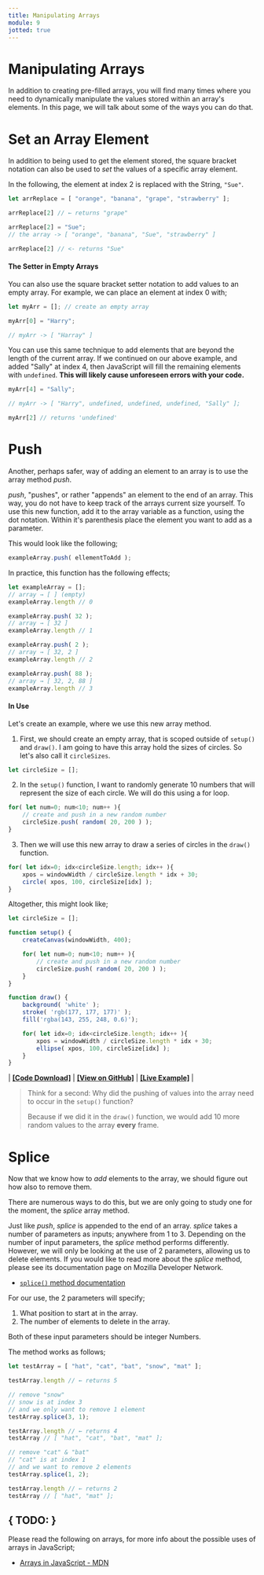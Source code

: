```yaml
---
title: Manipulating Arrays
module: 9
jotted: true
---
```


# Manipulating Arrays

In addition to creating pre-filled arrays, you will find many times where you need to dynamically manipulate the values stored within an array's elements. In this page, we will talk about some of the ways you can do that.

# Set an Array Element

In addition to being used to get the element stored, the square bracket notation can also be used to _set_ the values of a specific array element.

In the following, the element at index 2 is replaced with the String, `"Sue"`.

```js
let arrReplace = [ "orange", "banana", "grape", "strawberry" ];

arrReplace[2] // ← returns "grape"

arrReplace[2] = "Sue";
// the array -> [ "orange", "banana", "Sue", "strawberry" ]

arrReplace[2] // <- returns "Sue"
```

#### The Setter in Empty Arrays

You can also use the square bracket setter notation to add values to an empty array. For example, we can place an element at index 0 with;

```js
let myArr = []; // create an empty array

myArr[0] = "Harry";

// myArr -> [ "Harray" ]
```

You can use this same technique to add elements that are beyond the length of the current array. If we continued on our above example, and added "Sally" at index 4, then JavaScript will fill the remaining elements with `undefined`. **This will likely cause unforeseen errors with your code.**

```js
myArr[4] = "Sally";

// myArr -> [ "Harry", undefined, undefined, undefined, "Sally" ];

myArr[2] // returns 'undefined'
```


# Push

Another, perhaps safer, way of adding an element to an array is to use the array method _push_.

_push_, "pushes", or rather "appends" an element to the end of an array. This way, you do not have to keep track of the arrays current size yourself. To use this new function, add it to the array variable as a function, using the dot notation. Within it's parenthesis place the element you want to add as a parameter.

This would look like the following;

```js
exampleArray.push( ellementToAdd );
```

In practice, this function has the following effects;

```js
let exampleArray = [];
// array → [ ] (empty)
exampleArray.length // 0

exampleArray.push( 32 );
// array → [ 32 ]
exampleArray.length // 1

exampleArray.push( 2 );
// array → [ 32, 2 ]
exampleArray.length // 2

exampleArray.push( 88 );
// array → [ 32, 2, 88 ]
exampleArray.length // 3
```

#### In Use

Let's create an example, where we use this new array method.

1. First, we should create an empty array, that is scoped outside of `setup()` and `draw()`. I am going to have this array hold the sizes of circles. So let's also call it `circleSizes`.
```js
let circleSize = [];
```

2. In the `setup()` function, I want to randomly generate 10 numbers that will represent the size of each circle. We will do this using a for loop.
```js
for( let num=0; num<10; num++ ){
    // create and push in a new random number
    circleSize.push( random( 20, 200 ) );
}
```

3. Then we will use this new array to draw a series of circles in the `draw()` function.
```js
for( let idx=0; idx<circleSize.length; idx++ ){
    xpos = windowWidth / circleSize.length * idx + 30;
    circle( xpos, 100, circleSize[idx] );
}
```


Altogether, this might look like;

```js
let circleSize = [];

function setup() {
    createCanvas(windowWidth, 400);

    for( let num=0; num<10; num++ ){
        // create and push in a new random number
        circleSize.push( random( 20, 200 ) );
    }
}

function draw() {
    background( 'white' );
    stroke( 'rgb(177, 177, 177)' );
    fill('rgba(143, 255, 248, 0.6)');

    for( let idx=0; idx<circleSize.length; idx++ ){
        xpos = windowWidth / circleSize.length * idx + 30;
        ellipse( xpos, 100, circleSize[idx] );
    }
}
```

<div class="displayed_jotted_example">
    <div id="jotted-demo-1" class=""></div>
</div>
<script>
    new Jotted(document.querySelector("#jotted-demo-1"), {
    files: [
        {
            type: "js",
            url:"https://raw.githubusercontent.com/Montana-Media-Arts/120_CreativeCoding/master/lecture_code/09/05_array_push_01/sketch.js"
        },
        {
            type: "html",
            url:"../../../p5_resources/index.html"
    }],
    // plugins: [ "codemirror", "console" ]
    plugins: [ "codemirror" ]
});
</script>

| [**[Code Download]**](https://github.com/Montana-Media-Arts/120_CreativeCoding/raw/master/lecture_code/09/05_array_push_01/05_array_push_01.zip) | [**[View on GitHub]**](https://github.com/Montana-Media-Arts/120_CreativeCoding/raw/master/lecture_code/09/05_array_push_01/) | [**[Live Example]**](https://montana-media-arts.github.io/120_CreativeCoding/lecture_code/09/05_array_push_01/) |



> Think for a second: Why did the pushing of values into the array need to occur in the `setup()` function?
>
> Because if we did it in the `draw()` function, we would add 10 more random values to the array **every** frame.

# Splice

Now that we know how to _add_ elements to the array, we should figure out how also to remove them.

There are numerous ways to do this, but we are only going to study one for the moment, the _splice_ array method.

Just like _push_, _splice_ is appended to the end of an array. _splice_ takes a number of parameters as inputs; anywhere from 1 to 3. Depending on the number of input parameters, the _splice_ method performs differently. However, we will only be looking at the use of 2 parameters, allowing us to delete elements. If you would like to read more about the _splice_ method, please see its documentation page on Mozilla Developer Network.

- [`splice()` method documentation](https://developer.mozilla.org/en-US/docs/Web/JavaScript/Reference/Global_Objects/Array/splice)

For our use, the 2 parameters will specify;

1. What position to start at in the array.
2. The number of elements to delete in the array.

Both of these input parameters should be integer Numbers.

The method works as follows;

```js
let testArray = [ "hat", "cat", "bat", "snow", "mat" ];

testArray.length // ← returns 5

// remove "snow"
// snow is at index 3
// and we only want to remove 1 element
testArray.splice(3, 1);

testArray.length // ← returns 4
testArray // [ "hat", "cat", "bat", "mat" ];

// remove "cat" & "bat"
// "cat" is at index 1
// and we want to remove 2 elements
testArray.splice(1, 2);

testArray.length // ← returns 2
testArray // [ "hat", "mat" ];
```



## { TODO: }

Please read the following on arrays, for more info about the possible uses of arrays in JavaScript;

- [Arrays in JavaScript - MDN](https://developer.mozilla.org/en-US/docs/Web/JavaScript/Reference/Global_Objects/Array)
